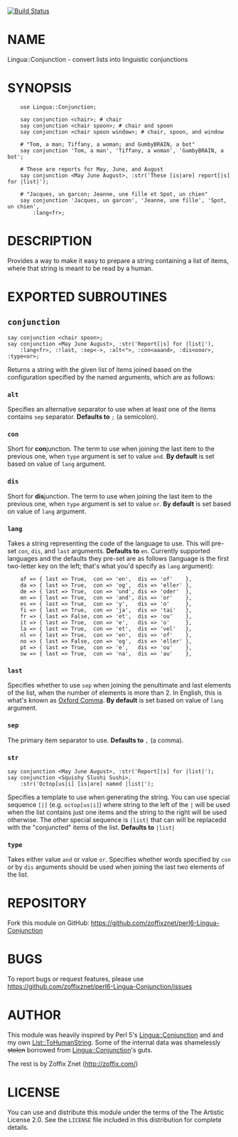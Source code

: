 [![Build Status](https://travis-ci.org/zoffixznet/perl6-Lingua-Conjunction.svg)](https://travis-ci.org/zoffixznet/perl6-Lingua-Conjunction)

# NAME

Lingua::Conjunction - convert lists into linguistic conjunctions

# SYNOPSIS

```perl6
    use Lingua::Conjunction;

    say conjunction <chair>; # chair
    say conjunction <chair spoon>; # chair and spoon
    say conjunction <chair spoon window>; # chair, spoon, and window

    # "Tom, a man; Tiffany, a woman; and GumbyBRAIN, a bot"
    say conjunction 'Tom, a man', 'Tiffany, a woman', 'GumbyBRAIN, a bot';

    # These are reports for May, June, and August
    say conjunction <May June August>, :str('These [is|are] report[|s] for |list|');

    # "Jacques, un garcon; Jeanne, une fille et Spot, un chien"
    say conjunction 'Jacques, un garcon', 'Jeanne, une fille', 'Spot, un chien',
        :lang<fr>;
```

# DESCRIPTION

Provides a way to make it easy to prepare a string containing a list of items,
where that string is meant to be read by a human.

# EXPORTED SUBROUTINES

## `conjunction`

    say conjunction <chair spoon>;
    say conjunction <May June August>, :str('Report[|s] for |list|'),
        :lang<fr>, :!last, :sep<·>, :alt<°>, :con<aaand>, :dis<ooor>, :type<or>;

Returns a string with the given list of items joined based on the
configuration specified by the named arguments, which are as follows:

### `alt`

Specifies an alternative separator to use when at least one of the items
contains `sep` separator. **Defaults to** `;` (a semicolon).

### `con`

Short for **con**junction. The term to use when joining the last item
to the previous one, when `type` argument is set to value `and`.
**By default** is set based on value of `lang` argument.

### `dis`

Short for **dis**junction. The term to use when joining the last item
to the previous one, when `type` argument is set to value `or`.
**By default** is set based on value of `lang` argument.

### `lang`

Takes a string representing the code of the language to use. This will
pre-set `con`, `dis`, and `last` arguments. **Defaults to** `en`.
Currently supported languages and the defaults they pre-set are as follows
(language is the first two-letter key on the left; that's what you'd
specify as `lang` argument):

```perl6
    af => { last => True,  con => 'en',  dis => 'of'    },
    da => { last => True,  con => 'og',  dis => 'eller' },
    de => { last => True,  con => 'und', dis => 'oder'  },
    en => { last => True,  con => 'and', dis => 'or'    },
    es => { last => True,  con => 'y',   dis => 'o'     },
    fi => { last => True,  con => 'ja',  dis => 'tai'   },
    fr => { last => False, con => 'et',  dis => 'ou'    },
    it => { last => True,  con => 'e',   dis => 'o'     },
    la => { last => True,  con => 'et',  dis => 'vel'   },
    nl => { last => True,  con => 'en',  dis => 'of'    },
    no => { last => False, con => 'og',  dis => 'eller' },
    pt => { last => True,  con => 'e',   dis => 'ou'    },
    sw => { last => True,  con => 'na',  dis => 'au'    },
```

### `last`

Specifies whether to use `sep` when joining the penultimate and last elements
of the list, when the number of elements is more than 2. In English, this
is what's known as [Oxford Comma](https://en.wikipedia.org/wiki/Serial_comma).
**By default** is set based on value of `lang` argument.

### `sep`

The primary item separator to use. **Defaults to** `,` (a comma).

### `str`

    say conjunction <May June August>, :str('Report[|s] for |list|');
    say conjunction <Squishy Slushi Sushi>,
        :str('Octop[us|i] [is|are] named |list|');

Specifies a template to use when generating the string. You can use
special sequence `[|]` (e.g. `octop[us|i]`) where string to the left of
the `|` will be used when the list contains just one items and the string to
the right will be used otherwise. The other special sequence is
`|list|` that can will be replacedd with the "conjuncted" items of the list.
**Defaults to** `|list|`

### `type`

Takes either value `and` or value `or`. Specifies whether words
specified by `con` or by `dis` arguments should be used when joining the
last two elements of the list.

# REPOSITORY

Fork this module on GitHub:
https://github.com/zoffixznet/perl6-Lingua-Conjunction

# BUGS

To report bugs or request features, please use
https://github.com/zoffixznet/perl6-Lingua-Conjunction/issues

# AUTHOR

This module was heavily inspired by Perl 5's
[Lingua::Conjunction](https://metacpan.org/pod/Lingua::Conjunction) and
and my own
[List::ToHumanString](https://metacpan.org/pod/List::ToHumanString). Some
of the internal data was shamelessly ~~stolen~~ borrowed from
[Lingua::Conjunction](https://metacpan.org/pod/Lingua::Conjunction)'s guts.

The rest is by Zoffix Znet (http://zoffix.com/)

# LICENSE

You can use and distribute this module under the terms of the
The Artistic License 2.0. See the `LICENSE` file included in this
distribution for complete details.

